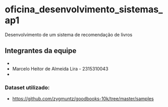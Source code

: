 # oficina_desenvolvimento_sistemas_ap1
Desenvolvimento de um sistema de recomendação de livros

## Integrantes da equipe
* 
* Marcelo Heitor de Almeida Lira - 2315310043
* 

### Dataset utilizado:
* https://github.com/zygmuntz/goodbooks-10k/tree/master/samples